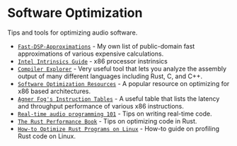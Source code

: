 # Software Optimization
Tips and tools for optimizing audio software.

- [`Fast-DSP-Approximations`] - My own list of public-domain fast approximations of various expensive calculations.
- [`Intel Intrinsics Guide`] - x86 processor instrinsics
- [`Compiler Explorer`] - Very useful tool that lets you analyze the assembly output of many different languages including Rust, C, and C++.
- [`Software Optimization Resources`] - A popular resource on optimizing for x86 based architectures.
- [`Agner Fog's Instruction Tables`] - A useful table that lists the latency and throughput performance of various x86 instructions.
- [`Real-time audio programming 101`] - Tips on writing real-time code.
- [`The Rust Performance Book`] - Tips on optimizing code in Rust.
- [`How-to Optimize Rust Programs on Linux`] - How-to guide on profiling Rust code on Linux.

[`Fast-DSP-Approximations`]: https://github.com/BillyDM/Fast-DSP-Approximations
[`Intel Intrinsics Guide`]: https://software.intel.com/sites/landingpage/IntrinsicsGuide
[`Compiler Explorer`]: https://rust.godbolt.org/
[`Software Optimization Resources`]: https://www.agner.org/optimize/
[`Agner Fog's Instruction Tables`]: https://www.agner.org/optimize/instruction_tables.pdf
[`Real-time audio programming 101`]: http://www.rossbencina.com/code/real-time-audio-programming-101-time-waits-for-nothing
[`The Rust Performance Book`]: https://nnethercote.github.io/perf-book/title-page.html
[`How-to Optimize Rust Programs on Linux`]: http://www.codeofview.com/fix-rs/2017/01/24/how-to-optimize-rust-programs-on-linux/